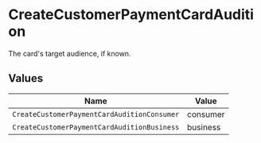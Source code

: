 # CreateCustomerPaymentCardAudition

The card's target audience, if known.


## Values

| Name                                        | Value                                       |
| ------------------------------------------- | ------------------------------------------- |
| `CreateCustomerPaymentCardAuditionConsumer` | consumer                                    |
| `CreateCustomerPaymentCardAuditionBusiness` | business                                    |